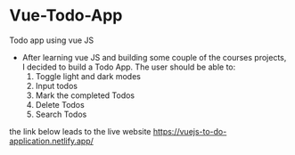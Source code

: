 # Vue-Todo-App
Todo app using vue JS

* After learning vue JS and building some couple of the courses projects, I decided to build a Todo App. The user should be able to:
  1. Toggle light and dark modes
  2. Input todos
  3. Mark the completed Todos
  4. Delete Todos
  5. Search Todos

the link below leads to the live website
	https://vuejs-to-do-application.netlify.app/
